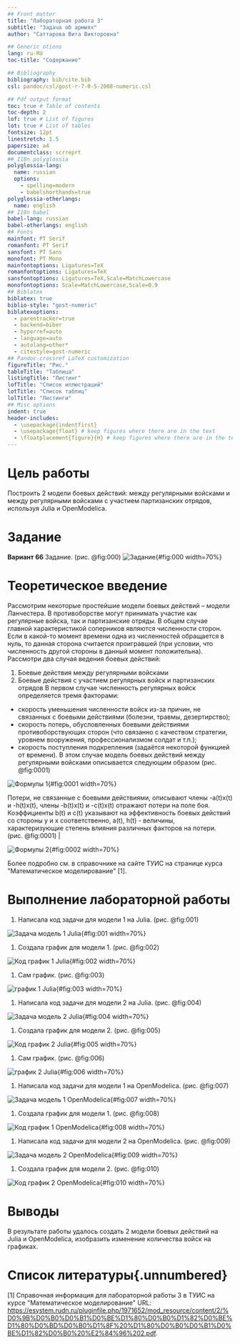 ```yaml
---
## Front matter
title: "Лабораторная работа 3"
subtitle: "Задача об армиях"
author: "Саттарова Вита Викторовна"

## Generic otions
lang: ru-RU
toc-title: "Содержание"

## Bibliography
bibliography: bib/cite.bib
csl: pandoc/csl/gost-r-7-0-5-2008-numeric.csl

## Pdf output format
toc: true # Table of contents
toc-depth: 2
lof: true # List of figures
lot: true # List of tables
fontsize: 12pt
linestretch: 1.5
papersize: a4
documentclass: scrreprt
## I18n polyglossia
polyglossia-lang:
  name: russian
  options:
	- spelling=modern
	- babelshorthands=true
polyglossia-otherlangs:
  name: english
## I18n babel
babel-lang: russian
babel-otherlangs: english
## Fonts
mainfont: PT Serif
romanfont: PT Serif
sansfont: PT Sans
monofont: PT Mono
mainfontoptions: Ligatures=TeX
romanfontoptions: Ligatures=TeX
sansfontoptions: Ligatures=TeX,Scale=MatchLowercase
monofontoptions: Scale=MatchLowercase,Scale=0.9
## Biblatex
biblatex: true
biblio-style: "gost-numeric"
biblatexoptions:
  - parentracker=true
  - backend=biber
  - hyperref=auto
  - language=auto
  - autolang=other*
  - citestyle=gost-numeric
## Pandoc-crossref LaTeX customization
figureTitle: "Рис."
tableTitle: "Таблица"
listingTitle: "Листинг"
lofTitle: "Список иллюстраций"
lotTitle: "Список таблиц"
lolTitle: "Листинги"
## Misc options
indent: true
header-includes:
  - \usepackage{indentfirst}
  - \usepackage{float} # keep figures where there are in the text
  - \floatplacement{figure}{H} # keep figures where there are in the text
---
```


# Цель работы

Построить 2 модели боевых действий: между регулярными войсками и между регулярными войсками с участием партизанских отрядов, используя Julia и OpenModelica.

# Задание

**Вариант 66**
Задание. (рис. @fig:000)
![Задание](image/0.jpg){#fig:000 width=70%}


# Теоретическое введение

Рассмотрим некоторые простейшие модели боевых действий – модели Ланчестера. В противоборстве могут принимать участие как регулярные войска, так и партизанские отряды. В общем случае главной характеристикой соперников являются численности сторон. Если в какой-то момент времени одна из численностей обращается в нуль, то данная сторона считается проигравшей (при условии, что численность другой стороны в данный момент положительна).
Рассмотри два случая ведения боевых действий:
1. Боевые действия между регулярными войсками
1. Боевые действия с участием регулярных войск и партизанских отрядов
В первом случае численность регулярных войск определяется тремя
факторами:
- скорость уменьшения численности войск из-за причин, не связанных с боевыми действиями (болезни, травмы, дезертирство);
- скорость потерь, обусловленных боевыми действиями противоборствующих сторон (что связанно с качеством стратегии, уровнем вооружения, профессионализмом солдат и т.п.);
- скорость поступления подкрепления (задаётся некоторой функцией от времени).
В этом случае модель боевых действий между регулярными войсками описывается следующим образом (рис. @fig:0001)

![Формулы 1](image/01.jpg){#fig:0001 width=70%}

Потери, не связанные с боевыми действиями, описывают члены -a(t)x(t) и -h(t)x(t), члены -b(t)x(t) и -c(t)x(t) отражают потери на поле боя.
Коэффициенты b(t) и c(t) указывают на эффективность боевых действий со стороны у и х соответственно, a(t), h(t) - величины, характеризующие степень влияния различных факторов на потери. (рис. @fig:0001)                                                                 |

![Формулы 2](image/02.jpg){#fig:0002 width=70%} 

Более подробно см. в справочнике на сайте ТУИС на странице курса "Математическое моделирование" [1].

# Выполнение лабораторной работы

1. Написала код задачи для модели 1 на Julia. (рис. @fig:001)

![Задача модель 1 Julia](image/1.jpg){#fig:001 width=70%}

1. Создала график для модели 1. (рис. @fig:002)

![Код график 1 Julia](image/2.jpg){#fig:002 width=70%}

1. Сам график. (рис. @fig:003)

![график 1 Julia](image/3.jpg){#fig:003 width=70%}

1. Написала код задачи для модели 2 на Julia. (рис. @fig:004)

![Задача модель 2 Julia](image/4.jpg){#fig:004 width=70%}

1. Создала график для модели 2. (рис. @fig:005)

![Код график 2 Julia](image/5.jpg){#fig:005 width=70%}

1. Сам график. (рис. @fig:006)

![график 2 Julia](image/6.jpg){#fig:006 width=70%}

1. Написала код задачи для модели 1 на OpenModelica. (рис. @fig:007)

![Задача модель 1 OpenModelica](image/7.jpg){#fig:007 width=70%}

1. Создала график для модели 1. (рис. @fig:008)

![Код график 1 OpenModelica](image/8.jpg){#fig:008 width=70%}

1. Написала код задачи для модели 2 на OpenModelica. (рис. @fig:009)

![Задача модель 2 OpenModelica](image/9.jpg){#fig:009 width=70%}

1. Создала график для модели 2. (рис. @fig:010)

![Код график 2 OpenModelica](image/10.jpg){#fig:010 width=70%}
# Выводы

В результате работы удалось создать 2 модели боевых действий на Julia и OpenModelica, изобразить изменение количества войск на графиках.

# Список литературы{.unnumbered}

[1] Справочная информация для лабораторной работы 3 в ТУИС на курсе "Математическое моделирование" URL: https://esystem.rudn.ru/pluginfile.php/1971652/mod_resource/content/2/%D0%9B%D0%B0%D0%B1%D0%BE%D1%80%D0%B0%D1%82%D0%BE%D1%80%D0%BD%D0%B0%D1%8F%20%D1%80%D0%B0%D0%B1%D0%BE%D1%82%D0%B0%20%E2%84%96%202.pdf.
